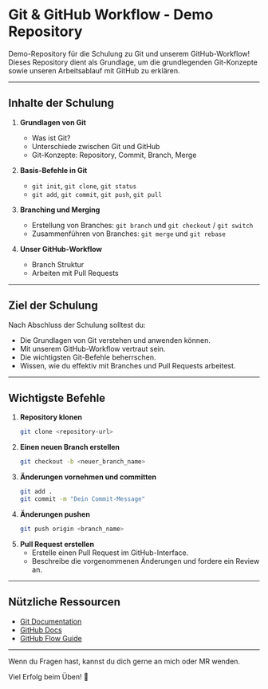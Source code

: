 # Git & GitHub Workflow - Demo Repository

Demo-Repository für die Schulung zu Git und unserem GitHub-Workflow! Dieses Repository dient als Grundlage, um die grundlegenden Git-Konzepte sowie unseren Arbeitsablauf mit GitHub zu erklären.

---

## Inhalte der Schulung

1. **Grundlagen von Git**  
   - Was ist Git?  
   - Unterschiede zwischen Git und GitHub  
   - Git-Konzepte: Repository, Commit, Branch, Merge

2. **Basis-Befehle in Git**  
   - `git init`, `git clone`, `git status`  
   - `git add`, `git commit`, `git push`, `git pull`

3. **Branching und Merging**  
   - Erstellung von Branches: `git branch` und `git checkout` / `git switch`  
   - Zusammenführen von Branches: `git merge` und `git rebase`  

4. **Unser GitHub-Workflow**  
   - Branch Struktur  
   - Arbeiten mit Pull Requests  
---

## Ziel der Schulung

Nach Abschluss der Schulung solltest du:
- Die Grundlagen von Git verstehen und anwenden können.
- Mit unserem GitHub-Workflow vertraut sein.
- Die wichtigsten Git-Befehle beherrschen.
- Wissen, wie du effektiv mit Branches und Pull Requests arbeitest.

---

## Wichtigste Befehle
1. **Repository klonen**  
   ```bash
   git clone <repository-url>
   ```
2. **Einen neuen Branch erstellen**  
   ```bash
   git checkout -b <neuer_branch_name>
   ```
3. **Änderungen vornehmen und committen**  
   ```bash
   git add .
   git commit -m "Dein Commit-Message"
   ```
4. **Änderungen pushen**  
   ```bash
   git push origin <branch_name>
   ```
5. **Pull Request erstellen**  
   - Erstelle einen Pull Request im GitHub-Interface.
   - Beschreibe die vorgenommenen Änderungen und fordere ein Review an.

---

## Nützliche Ressourcen
- [Git Documentation](https://git-scm.com/doc)
- [GitHub Docs](https://docs.github.com/)
- [GitHub Flow Guide](https://guides.github.com/introduction/flow/)

---

Wenn du Fragen hast, kannst du dich gerne an mich oder MR wenden.

Viel Erfolg beim Üben! 🎉
